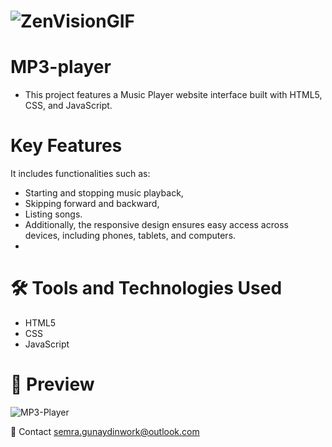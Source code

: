 
# ![ZenVisionGIF](https://github.com/user-attachments/assets/3e941854-0679-4d1c-b1e8-6537f595c031)

# MP3-player
- This project features a Music Player website interface built with HTML5, CSS, and JavaScript.

 # Key Features
It includes functionalities such as:
- Starting and stopping music playback,
- Skipping forward and backward,
- Listing songs.
- Additionally, the responsive design ensures easy access across devices, including phones, tablets, and computers.
- 
# 🛠️ Tools and Technologies Used
- HTML5
- CSS
- JavaScript

# 📸 Preview

![MP3-Player](https://github.com/user-attachments/assets/f7b8671c-27c1-48de-92c2-1cbe22b7f2fc)

📧 Contact
semra.gunaydinwork@outlook.com
